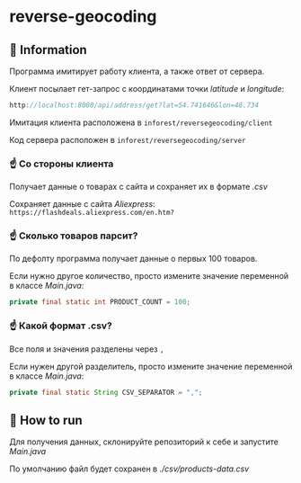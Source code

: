# reverse-geocoding

## 🤖 Information
Программа имитирует работу клиента, а также ответ от сервера.

Клиент посылает гет-запрос с координатами точки _latitude_ и _longitude_:
``` java
http://localhost:8080/api/address/get?lat=54.741646&lon=48.734

```
Имитация клиента расположена в `inforest/reversegeocoding/client`

Код сервера расположен в `inforest/reversegeocoding/server`

### ☝ Со стороны клиента
Получает данные о товарах с сайта и сохраняет их в формате _.csv_

Сохраняет данные с сайта _Aliexpress_: `https://flashdeals.aliexpress.com/en.htm?`

### ☝ Сколько товаров парсит?
По дефолту программа получает данные о первых 100 товаров.

Если нужно другое количество, просто измените значение переменной в классе _Main.java_:
``` java
private final static int PRODUCT_COUNT = 100;
```
### ☝ Какой формат .csv?
Все поля и значения разделены через `,`

Если нужен другой разделитель, просто измените значение переменной в классе _Main.java_:
``` java
private final static String CSV_SEPARATOR = ",";
```
## 📝 How to run
Для получения данных, склонируйте репозиторий к себе и запустите _Main.java_

По умолчанию файл будет сохранен в _./csv/products-data.csv_